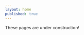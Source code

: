 ```yaml
---
layout: home
published: true
---
```


These pages are under construction!

[nuget]: http://www.nuget.org/packages/OxyPlot
[docs]: /documentation
[support]: /support
[getting-started]: /documentation/getting-started
[contributors]: https://github.com/oxyplot/oxyplot/graphs/contributors

